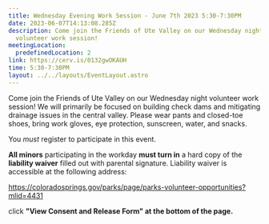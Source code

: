 ```yaml
---
title: Wednesday Evening Work Session - June 7th 2023 5:30-7:30PM
date: 2023-06-07T14:13:08.285Z
description: Come join the Friends of Ute Valley on our Wednesday night
  volunteer work session!
meetingLocation:
  predefinedLocation: 2
link: https://cerv.is/0132gwOKAUH
time: 5:30-7:30PM
layout: ../../layouts/EventLayout.astro
---
```

Come join the Friends of Ute Valley on our Wednesday night volunteer work session! We will primarily be focused on building check dams and mitigating drainage issues in the central valley. Please wear pants and closed-toe shoes, bring work gloves, eye protection, sunscreen, water, and snacks.

You *must* register to participate in this event.

**All minors** participating in the workday **must turn in** a hard copy of the **liability waiver** filled out with parental signature. Liability waiver is accessible at the following address:

<https://coloradosprings.gov/parks/page/parks-volunteer-opportunities?mlid=4431>

click **"View Consent and Release Form" at the bottom of the page.**